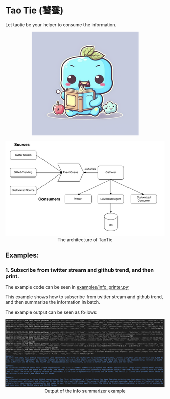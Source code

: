 # Tao Tie (饕餮)
Let taotie be your helper to consume the information.

<p align="center">
    <img src="taotie.png" alt="drawing"/>
</p>



<p align="center">
    <img src="architecture.png" alt="drawing"/>
    <br>The architecture of TaoTie
</p>

## Examples:

### 1. Subscribe from twitter stream and github trend, and then print.
The example code can be seen in [examples/info_printer.py](examples/info_printer.py)

This example shows how to subscribe from twitter stream and github trend, and then summarize the information in batch.

The example output can be seen as follows:

<p align="center">
    <img src="./examples/info_summarizer.png" alt="drawing"/>
    <br>Output of the info summarizer example
</p>